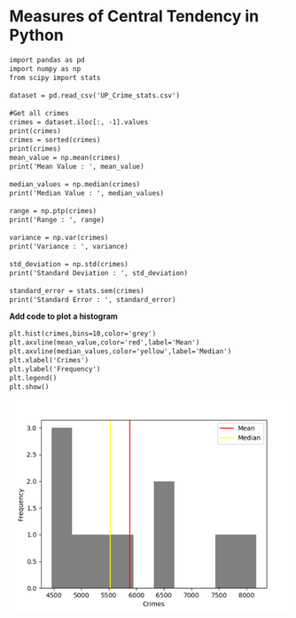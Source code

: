 # Measures of Central Tendency in Python


  ````
import pandas as pd
import numpy as np
from scipy import stats

dataset = pd.read_csv('UP_Crime_stats.csv')

#Get all crimes
crimes = dataset.iloc[:, -1].values
print(crimes)
crimes = sorted(crimes)
print(crimes)
mean_value = np.mean(crimes)
print('Mean Value : ', mean_value)

median_values = np.median(crimes)
print('Median Value : ', median_values)

range = np.ptp(crimes)
print('Range : ', range)

variance = np.var(crimes)
print('Variance : ', variance)

std_deviation = np.std(crimes)
print('Standard Deviation : ', std_deviation)

standard_error = stats.sem(crimes)
print('Standard Error : ', standard_error)
  
  ````
  
  **Add code to plot a histogram**
  
  ````
plt.hist(crimes,bins=10,color='grey')
plt.axvline(mean_value,color='red',label='Mean')
plt.axvline(median_values,color='yellow',label='Median')
plt.xlabel('Crimes')
plt.ylabel('Frequency')
plt.legend()
plt.show()
  
  ````
  
  ![alt text](https://raw.githubusercontent.com/AbhishekKumar4/Data-Analytics/master/Descriptive%20Statistics%20-%20Summary%20Statistics/Measures%20of%20central%20tendency/Central%20Tendency%20in%20Python/ct_hist.PNG)
